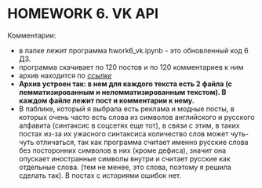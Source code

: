 # HOMEWORK 6. VK API

Комментарии:

* в папке лежит программа hwork6_vk.ipynb - это обновленный код 6 ДЗ.
* программа скачивает по 120 постов и по 120 комментариев к ним
* архив находится по *[ссылке](https://drive.google.com/drive/folders/1mVFnv1Pvs925ay_dLDRacv7Y04x4oIT5?usp=sharing)*
* **Архив устроен так: в нем для каждого текста есть 2 файла (с лемматизированным и нелемматизированным текстом). В каждом файле лежит пост и комментарии к нему.**
* В паблике, который я выбрала есть реклама и модные посты, в которых очень часто есть слова из символов английского и русского алфавита (синтаксис в соцсетях еще тот), в связи с этим, в таких постах из-за их ужасного синтаксиса количество слов может чуть-чуть отличаться, так как программа считает именно русские слова без посторонних символов в них (кроме дефиса), значит она опускает иностранные символы внутри и считает русские как отдельные слова. (тем не менее, это слова, поэтому я решила сделать так). В постах с историями ошибок нет.

